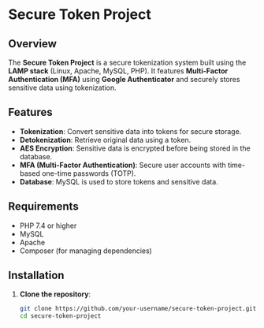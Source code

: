 # Secure Token Project

## Overview

The **Secure Token Project** is a secure tokenization system built using the **LAMP stack** (Linux, Apache, MySQL, PHP). It features **Multi-Factor Authentication (MFA)** using **Google Authenticator** and securely stores sensitive data using tokenization.

## Features

- **Tokenization**: Convert sensitive data into tokens for secure storage.
- **Detokenization**: Retrieve original data using a token.
- **AES Encryption**: Sensitive data is encrypted before being stored in the database.
- **MFA (Multi-Factor Authentication)**: Secure user accounts with time-based one-time passwords (TOTP).
- **Database**: MySQL is used to store tokens and sensitive data.

## Requirements

- PHP 7.4 or higher
- MySQL
- Apache
- Composer (for managing dependencies)

## Installation

1. **Clone the repository**:

   ```bash
   git clone https://github.com/your-username/secure-token-project.git
   cd secure-token-project
